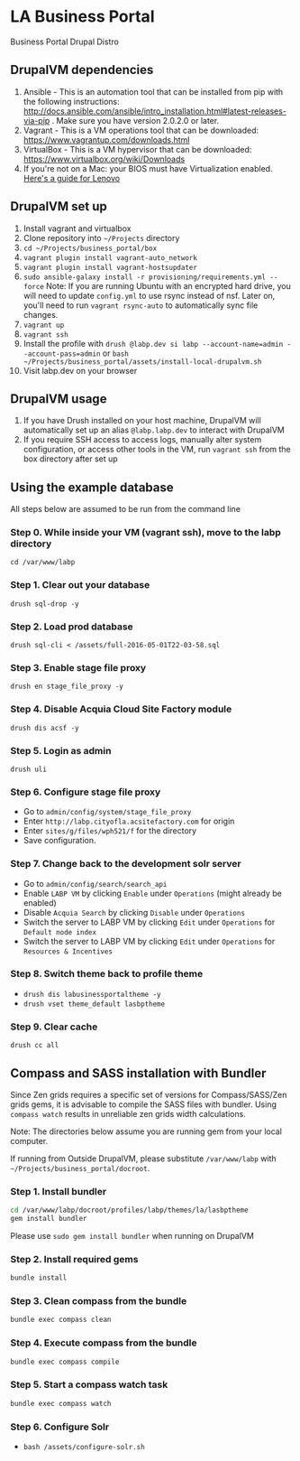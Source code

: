# LA Business Portal
Business Portal Drupal Distro


## DrupalVM dependencies
1. Ansible - This is an automation tool that can be installed from pip with the following instructions:
http://docs.ansible.com/ansible/intro_installation.html#latest-releases-via-pip . Make sure you have version 2.0.2.0 or later.
1. Vagrant - This is a VM operations tool that can be downloaded: https://www.vagrantup.com/downloads.html
1. VirtualBox - This is a VM hypervisor that can be downloaded: https://www.virtualbox.org/wiki/Downloads
1. If you're not on a Mac: your BIOS must have Virtualization enabled.  [Here's a guide for Lenovo](http://amiduos.com/support/knowledge-base/article/enabling-virtualization-in-lenovo-systems)


## DrupalVM set up

1. Install vagrant and virtualbox
1. Clone repository into `~/Projects` directory
1. `cd ~/Projects/business_portal/box`
1. `vagrant plugin install vagrant-auto_network`
1. `vagrant plugin install vagrant-hostsupdater`
1. `sudo ansible-galaxy install -r provisioning/requirements.yml --force`
Note: If you are running Ubuntu with an encrypted hard drive, you will need to update `config.yml` to use rsync instead of nsf.
Later on, you'll need to run `vagrant rsync-auto` to automatically sync file changes.    
1. `vagrant up`
1. `vagrant ssh`
1. Install the profile with `drush @labp.dev si labp --account-name=admin --account-pass=admin` or `bash ~/Projects/business_portal/assets/install-local-drupalvm.sh`
1. Visit labp.dev on your browser


## DrupalVM usage

1. If you have Drush installed on your host machine, DrupalVM will automatically set up an alias
`@labp.labp.dev` to interact with DrupalVM
1. If you require SSH access to access logs, manually alter system configuration, or access other tools
in the VM, run `vagrant ssh` from the box directory after set up


## Using the example database

All steps below are assumed to be run from the command line

### Step 0. While inside your VM (vagrant ssh), move to the labp directory
`cd /var/www/labp`

### Step 1. Clear out your database
`drush sql-drop -y`

### Step 2. Load prod database
`drush sql-cli < /assets/full-2016-05-01T22-03-58.sql`

### Step 3. Enable stage file proxy
`drush en stage_file_proxy -y`

### Step 4. Disable Acquia Cloud Site Factory module
`drush dis acsf -y`

### Step 5. Login as admin
`drush uli`

### Step 6. Configure stage file proxy
- Go to `admin/config/system/stage_file_proxy`  
- Enter `http://labp.cityofla.acsitefactory.com` for origin
- Enter `sites/g/files/wph521/f` for the directory
- Save configuration.

### Step 7. Change back to the development solr server
- Go to `admin/config/search/search_api`
- Enable `LABP VM` by clicking `Enable` under `Operations` (might already be enabled)
- Disable `Acquia Search` by clicking `Disable` under `Operations`
- Switch the server to LABP VM by clicking `Edit` under `Operations` for `Default node index`
- Switch the server to LABP VM by clicking `Edit` under `Operations` for `Resources & Incentives`

### Step 8. Switch theme back to profile theme
- `drush dis labusinessportaltheme -y`
- `drush vset theme_default lasbptheme`

### Step 9. Clear cache
`drush cc all`


## Compass and SASS installation with Bundler
Since Zen grids requires a specific set of versions for Compass/SASS/Zen grids gems, it is advisable to compile the SASS files with bundler.
Using `compass watch` results in unreliable zen grids width calculations.

Note: The directories below assume you are running gem from your local computer.

If running from Outside DrupalVM, please substitute `/var/www/labp` with `~/Projects/business_portal/docroot`.

### Step 1. Install bundler
```bash
cd /var/www/labp/docroot/profiles/labp/themes/la/lasbptheme
gem install bundler
```
Please use `sudo gem install bundler` when running on DrupalVM

### Step 2. Install required gems
``` bash
bundle install
```

### Step 3. Clean compass from the bundle
``` bash
bundle exec compass clean
```

### Step 4. Execute compass from the bundle
``` bash
bundle exec compass compile
```

### Step 5. Start a compass watch task
``` bash
bundle exec compass watch
```

### Step 6. Configure Solr
- `bash /assets/configure-solr.sh`



